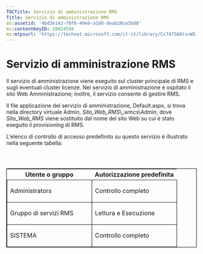 ```yaml
---
TOCTitle: Servizio di amministrazione RMS
Title: Servizio di amministrazione RMS
ms:assetid: '4bd3e142-f0f6-40e9-a160-deab28ce5b88'
ms:contentKeyID: 18824594
ms:mtpsurl: 'https://technet.microsoft.com/it-it/library/Cc747560(v=WS.10)'
---
```


Servizio di amministrazione RMS
===============================

Il servizio di amministrazione viene eseguito sul cluster principale di RMS e sugli eventuali cluster licenze. Nel servizio di amministrazione è ospitato il sito Web Amministrazione; inoltre, il servizio consente di gestire RMS.

Il file applicazione del servizio di amministrazione, Default.aspx, si trova nella directory virtuale Admin, *Sito\_Web\_RMS*\\\_wmcs\\Admin, dove *Sito\_Web\_RMS* viene sostituito dal nome del sito Web su cui è stato eseguito il provisioning di RMS.

L'elenco di controllo di accesso predefinito su questo servizio è illustrato nella seguente tabella:

###  

<p> </p>
<table style="border:1px solid black;">
<colgroup>
<col width="50%" />
<col width="50%" />
</colgroup>
<thead>
<tr class="header">
<th>Utente o gruppo</th>
<th>Autorizzazione predefinita</th>
</tr>
</thead>
<tbody>
<tr class="odd">
<td style="border:1px solid black;"><p>Administrators</p></td>
<td style="border:1px solid black;"><p>Controllo completo</p></td>
</tr>  
<tr class="even">
<td style="border:1px solid black;"><p>Gruppo di servizi RMS</p></td>
<td style="border:1px solid black;"><p>Lettura e Esecuzione</p></td>
</tr>  
<tr class="odd">
<td style="border:1px solid black;"><p>SISTEMA</p></td>
<td style="border:1px solid black;"><p>Controllo completo</p></td>
</tr>  
</tbody>  
</table>

